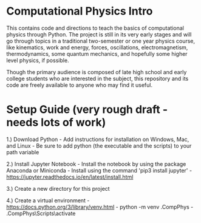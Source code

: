 # Computational Physics Intro
This contains code and directions to teach the basics of computational physics through Python.
The project is still in its very early stages and will go through topics in a traditional two-semester or one year physics course, like kinematics, work and energy, forces, oscillations, electromagnetism, thermodynamics, some quantum mechanics, and hopefully some higher level physics, if possible.

Though the primary audience is composed of late high school and early college students who are interested in the subject, this repository and its code are freely available to anyone who may find it useful.



# Setup Guide (very rough draft - needs lots of work)

1.) Download Python
    - Add instructions for installation on Windows, Mac, and Linux
    - Be sure to add python (the executable and the scripts) to your path variable
    
2.) Install Jupyter Notebook
    - Install the notebook by using the package Anaconda or Miniconda
    - Install using the command 'pip3 install jupyter'
    - https://jupyter.readthedocs.io/en/latest/install.html
    
3.) Create a new directory for this project    
    
    
4.) Create a virtual environment
    - https://docs.python.org/3/library/venv.html
    - python -m venv .CompPhys
    - .CompPhys\Scripts\activate
